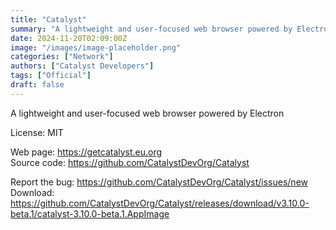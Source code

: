 ```yaml
---
title: "Catalyst"
summary: "A lightweight and user-focused web browser powered by Electron"
date: 2024-11-20T02:09:00Z
image: "/images/image-placeholder.png"
categories: ["Network"]
authors: ["Catalyst Developers"]
tags: ["Official"]
draft: false
---
```


A lightweight and user-focused web browser powered by Electron

License: MIT

Web page: <https://getcatalyst.eu.org>  
Source code: <https://github.com/CatalystDevOrg/Catalyst>

Report the bug: <https://github.com/CatalystDevOrg/Catalyst/issues/new>  
Download: <https://github.com/CatalystDevOrg/Catalyst/releases/download/v3.10.0-beta.1/catalyst-3.10.0-beta.1.AppImage>
